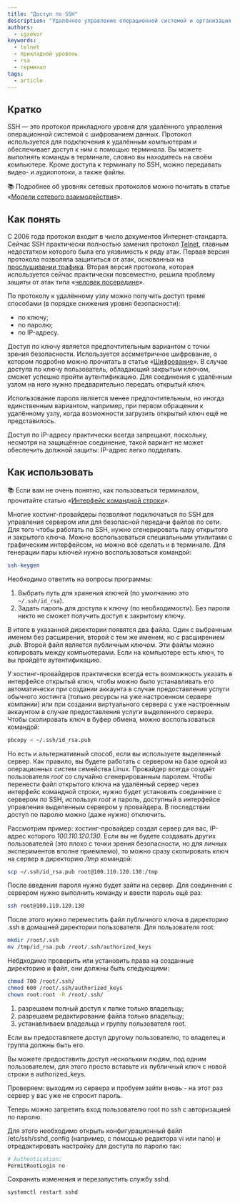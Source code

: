 ```yaml
---
title: "Доступ по SSH"
description: "Удалённое управление операционной системой и организация туннелей для передачи данных"
authors:
  - igsekor
keywords:
  - telnet
  - прикладной уровень
  - rsa
  - терминал
tags:
  - article
---
```


## Кратко

SSH — это протокол прикладного уровня для удалённого управления операционной системой с шифрованием данных. Протокол используется для подключения к удалённым компьютерам и обеспечивает доступ к ним с помощью терминала. Вы можете выполнять команды в терминале, словно вы находитесь на своём компьютере. Кроме доступа к терминалу по SSH, можно передавать видео- и аудиопотоки, а также файлы.

<aside>

📚 Подробнее об уровнях сетевых протоколов можно почитать в статье «[Модели сетевого взаимодействия](/tools/network-models/)».

</aside>

## Как понять

С 2006 года протокол входит в число документов Интернет-стандарта. Сейчас SSH практически полностью заменил протокол [Telnet](https://ru.wikipedia.org/wiki/Telnet), главным недостатком которого была его уязвимость к ряду атак. Первая версия протокола позволяла защититься от атак, основанных на [прослушивании трафика](https://ru.wikipedia.org/wiki/Анализатор_трафика). Вторая версия протокола, которая используется сейчас практически повсеместно, решила проблему защиты от атак типа «[человек посередине](https://ru.wikipedia.org/wiki/Атака_посредника)».

По протоколу к удалённому узлу можно получить доступ тремя способами (в порядке снижения уровня безопасности):

- по ключу;
- по паролю;
- по IP-адресу.

Доступ по ключу является предпочтительным вариантом с точки зрения безопасности. Используется ассиметричное шифрование, о котором подробно можно прочитать в статье «[Шифрование](/tools/encoding/)». В случае доступа по ключу пользователь, обладающий закрытым ключом, сможет успешно пройти аутентификацию. Для соединения с удалённым узлом на него нужно предварительно передать открытый ключ.

Использование пароля является менее предпочтительным, но иногда единственным вариантом, например, при первом обращении к удалённому узлу, когда возможности загрузить открытый ключ ещё не представилось.

Доступ по IP-адресу практически всегда запрещают, поскольку, несмотря на защищённое соединение, такой вариант не может обеспечить должной защиты: IP-адрес легко подделать.

## Как использовать

<aside>

📚 Если вам не очень понятно, как пользоваться терминалом, прочитайте статью «[Интерфейс командной строки](/tools/cli/)».

</aside>

Многие хостинг-провайдеры позволяют подключаться по SSH для управления сервером или для безопасной передачи файлов по сети. Для того чтобы работать по SSH, нужно сгенерировать пару открытого и закрытого ключа. Можно воспользоваться специальными утилитами с графическим интерфейсом, но можно всё сделать и в терминале. Для генерации пары ключей нужно воспользоваться командой:

```bash
ssh-keygen
```

Необходимо ответить на вопросы программы:

1. Выбрать путь для хранения ключей (по умолчанию это `~/.ssh/id_rsa`).
2. Задать пароль для доступа к ключу (по необходимости). Без пароля никто не сможет получить доступ к закрытому ключу.

В итоге в указанной директории появятся два файла. Один с выбранным именем без расширения, второй с тем же именем, но с расширением _.pub_. Второй файл является публичным ключом. Эти файлы можно копировать между компьютерами. Если на компьютере есть ключ, то вы пройдёте аутентификацию.

У хостинг-провайдеров практически всегда есть возможность указать в интерфейсе открытый ключ, чтобы можно было устанавливать его автоматически при создании аккаунта в случае предоставления услуги обычного хостинга (только ресурсы на уже настроенном сервере компании) или при создании виртуального сервера с уже настроенным аккаунтом в случае предоставления услуги выделенного сервера. Чтобы скопировать ключ в буфер обмена, можно воспользоваться командой:

```bash
pbcopy < ~/.ssh/id_rsa.pub
```

Но есть и альтернативный способ, если вы используете выделенный сервер. Как правило, вы будете работать с сервером на базе одной из операционных систем семейства Linux. Провайдер всегда создаёт пользователя _root_ со случайно сгенерированным паролем. Чтобы перенести файл открытого ключа на удалённый сервер через интерфейс командной строки, нужно будет установить соединение с сервером по SSH, используя _root_ и пароль, доступный в интерфейсе управления выделенным сервером у провайдера. В последствии доступ по паролю можно (даже нужно) отключить.

Рассмотрим пример: хостинг-провайдер создал сервер для вас, IP-адрес которого _100.110.120.130_.
Если вы не будете создавать других пользователей (это плохо с точки зрения безопасности, но для личных экспериментов вполне приемлемо), то можно сразу скопировать ключ на сервер в директорию _/tmp_ командой:

```bash
scp ~/.ssh/id_rsa.pub root@100.110.120.130:/tmp
```

После введения пароля нужно будет зайти на сервер. Для соединения с сервером нужно выполнить команду и ввести пароль ещё раз:

```bash
ssh root@100.110.120.130
```

После этого нужно переместить файл публичного ключа в директорию .ssh в домашней директории пользователя. Для пользователя root:

```bash
mkdir /root/.ssh
mv /tmp/id_rsa.pub /root/.ssh/authorized_keys
```

Небдходимо проверить или установить права на созданные директорию и файл, они должны быть следующими: 

```bash
chmod 700 /root/.ssh/
chmod 600 /root/.ssh/authorized_keys
chown root:root -R /root/.ssh/
```

1. разрешаем полный доступ к папке только владельцу;
2. разрешаем редактирование файла только владельцу;
3. устанавливаем владельца и группу пользователя root.


Если вы предоставляете доступ другому пользователю, то владелец и группа должны быть его.

Вы можете предоставить доступ нескольким людям, под одним пользователем, для этого просто вставьте их публичный ключ с новой строки в authorized_keys.

Проверяем: выходим из сервера и пробуем зайти вновь - на этот раз сервер у вас уже не спросит пароль.

Теперь можно запретить вход пользователю root по ssh с авторизацией по паролю. 

Для этого необходимо открыть конфигурационный файл /etc/ssh/sshd_config (например, с помощью редактора vi или nano) и отредактировать настройку для доступа по паролю так:

```bash
# Authentication:
PermitRootLogin no
```

Сохранить изменения и перезапустить службу sshd.

```bash
systemctl restart sshd
```
